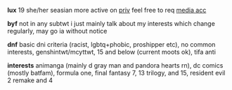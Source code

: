 **lux**
19 she/her seasian
more active on [priv](https://mobile.twitter.com/jackIacie) feel free to req
[media acc](https://mobile.twitter.com/yortifa)

**byf** 
not in any subtwt i just mainly talk about my interests which change regularly, may go ia without notice

**dnf** 
basic dni criteria (racist, lgbtq+phobic, proshipper etc), no common interests, genshintwt/mcyttwt, 15 and below (current moots ok), tifa anti

**interests** 
animanga (mainly d gray man and pandora hearts rn), dc comics (mostly batfam), formula one, final fantasy 7, 13 trilogy, and 15, resident evil 2 remake and 4